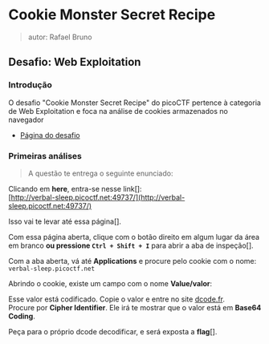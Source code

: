 # Cookie Monster Secret Recipe 

> autor: Rafael Bruno 

## Desafio: Web Exploitation

### Introdução 

O desafio "Cookie Monster Secret Recipe" do picoCTF pertence à categoria de Web Exploitation e foca na análise de cookies armazenados no navegador  
- [Página do desafio](https://play.picoctf.org/practice/challenge/469)

### Primeiras análises 

> A questão te entrega o seguinte enunciado:

Clicando em **here**, entra-se nesse link[]:  
[http://verbal-sleep.picoctf.net:49737/](http://verbal-sleep.picoctf.net:49737/)

Isso vai te levar até essa página[].

Com essa página aberta, clique com o botão direito em algum lugar da área em branco **ou pressione `Ctrl + Shift + I`** para abrir a aba de inspeção[].

Com a aba aberta, vá até **Applications** e procure pelo cookie com o nome:  
`verbal-sleep.picoctf.net`

Abrindo o cookie, existe um campo com o nome **Value/valor**:


Esse valor está codificado. Copie o valor e entre no site [dcode.fr](https://www.dcode.fr).  
Procure por **Cipher Identifier**. Ele irá te mostrar que o valor está em **Base64 Coding**.

Peça para o próprio dcode decodificar, e será exposta a **flag**[].




